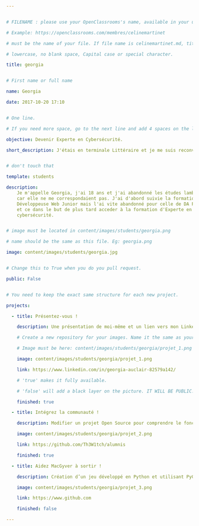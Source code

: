 ```yaml
---


# FILENAME : please use your OpenClassrooms's name, available in your url.

# Example: https://openclassrooms.com/membres/celinemartinet

# must be the name of your file. If file name is celinemartinet.md, title is celinemartinet.

# lowercase, no blank space, Capital case or special character.

title: georgia


# First name or full name

name: Georgia

date: 2017-10-20 17:10


# One line.

# If you need more space, go to the next line and add 4 spaces on the left, as in 'description'.

objective: Devenir Experte en Cybersécurité.

short_description: J'étais en terminale Littéraire et je me suis reconvertie dans le Développement.J'aime Star Wars et Doctor 					Who. Voilà.


# don't touch that

template: students

description:
    Je m'appelle Georgia, j'ai 18 ans et j'ai abandonné les études lambda
    car elle ne me correspondaient pas. J'ai d'abord suivie la formation
    Développeuse Web Junior mais l'ai vite abandonné pour celle de DA Python,
    et ce dans le but de plus tard acceder à la formation d'Experte en
    cybersécurité.


# image must be located in content/images/students/georgia.png

# name should be the same as this file. Eg: georgia.png

image: content/images/students/georgia.jpg


# Change this to True when you do you pull request.

public: False


# You need to keep the exact same structure for each new project.

projects:

  - title: Présentez-vous !

    description: Une présentation de moi-même et un lien vers mon LinkedIn.

    # Create a new repository for your images. Name it the same as your nickname and profile picture.

    # Image must be here: content/images/students/georgia/projet_1.png

    image: content/images/students/georgia/projet_1.png

    link: https://www.linkedin.com/in/georgia-auclair-82579a142/

    # 'true' makes it fully available.

    # 'false' will add a black layer on the picture. IT WILL BE PUBLIC!

    finished: true

  - title: Intégrez la communauté !

    description: Modifier un projet Open Source pour comprendre le fonctionnement de Git, de Github et des pull requests. 

    image: content/images/students/georgia/projet_2.png

    link: https://github.com/Th3W1tch/alumnis

    finished: true

  - title: Aidez MacGyver à sortir !

    description: Création d’un jeu développé en Python et utilisant PyGame.

    image: content/images/students/georgia/projet_3.png

    link: https://www.github.com

    finished: false

---
```

